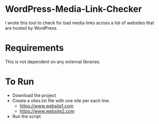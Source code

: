 # WordPress-Media-Link-Checker
I wrote this tool to check for bad media links across a list of websites that are hosted by WordPress.

# Requirements
This is not dependent on any external libraries. 

# To Run
- Download the project
- Create a sites.txt file with one site per each line.
  - https://www.website1.com
  - https://www.website2.com
- Run the script
